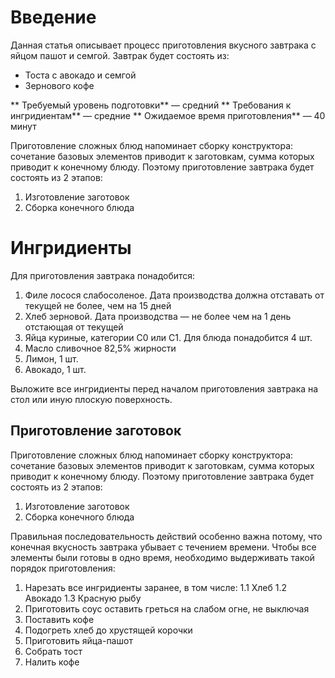 # Введение
Данная статья описывает процесс приготовления вкусного завтрака с яйцом пашот и семгой. 
Завтрак будет состоять из:
* Тоста с авокадо и семгой
* Зернового кофе

** Требуемый уровень подготовки** — средний
** Требования к ингридиентам** — средние 
** Ожидаемое время приготовления** — 40 минут

Приготовление сложных блюд напоминает сборку конструктора: сочетание базовых элементов приводит к заготовкам, сумма которых приводит к конечному блюду. Поэтому приготовление завтрака будет состоять из 2 этапов:
1. Изготовление заготовок
2. Сборка конечного блюда
# Ингридиенты
Для приготовления завтрака понадобится:
1. Филе лосося слабосоленое. Дата производства должна отставать от текущей не более, чем на 15 дней
2. Хлеб зерновой. Дата производства — не более чем на 1 день отстающая от текущей 
3. Яйца куриные, категории С0 или С1. Для блюда понадобится 4 шт.
4. Масло сливочное 82,5% жирности
5. Лимон, 1 шт.
6. Авокадо, 1 шт. 

Выложите все ингридиенты перед началом приготовления завтрака на стол или иную плоскую поверхность.
## Приготовление заготовок
Приготовление сложных блюд напоминает сборку конструктора: сочетание базовых элементов приводит к заготовкам, сумма которых приводит к конечному блюду. Поэтому приготовление завтрака будет состоять из 2 этапов:
1. Изготовление заготовок
2. Сборка конечного блюда

Правильная последовательность действий особенно важна потому, что конечная вкусность завтрака убывает с течением времени. 
Чтобы все элементы были готовы в одно время, необходимо выдерживать такой порядок приготовления:
1. Нарезать все ингридиенты заранее, в том числе:
1.1 Хлеб
1.2 Авокадо
1.3 Красную рыбу
2. Приготовить соус оставить греться на слабом огне, не выключая
3. Поставить кофе
4. Подогреть хлеб до хрустящей корочки
4. Приготовить яйца-пашот
4. Собрать тост
5. Налить кофе